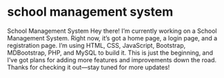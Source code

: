 # school management system
 School Management System  Hey there! I’m currently working on a School Management System. Right now, it’s got a home page, a login page, and a registration page. I’m using HTML, CSS, JavaScript, Bootstrap, MDBootstrap, PHP, and MySQL to build it.  This is just the beginning, and I’ve got plans for adding more features and improvements down the road. Thanks for checking it out—stay tuned for more updates!
